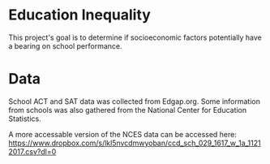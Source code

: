# Education Inequality
This project's goal is to determine if socioeconomic factors potentially have a bearing on school performance.

# Data
School ACT and SAT data was collected from Edgap.org. Some information from schools was also gathered from the National Center for Education Statistics.

A more accessable version of the NCES data can be accessed here: https://www.dropbox.com/s/lkl5nvcdmwyoban/ccd_sch_029_1617_w_1a_11212017.csv?dl=0
